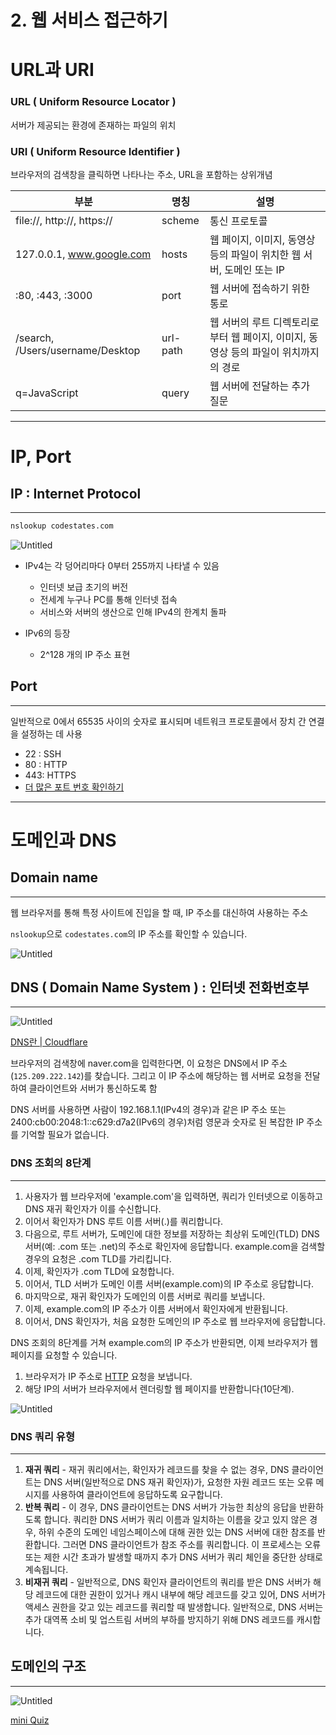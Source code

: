 # 2. 웹 서비스 접근하기

# URL과 URI

### URL ( Uniform Resource Locator )

서버가 제공되는 환경에 존재하는 파일의 위치

### URI ( Uniform Resource Identifier )

브라우저의 검색창을 클릭하면 나타나는 주소, URL을 포함하는 상위개념

| 부분 | 명칭 | 설명 |
| --- | --- | --- |
| file://, http://, https:// | scheme | 통신 프로토콜 |
| 127.0.0.1, www.google.com | hosts | 웹 페이지, 이미지, 동영상 등의 파일이 위치한 웹 서버, 도메인 또는 IP |
| :80, :443, :3000 | port | 웹 서버에 접속하기 위한 통로 |
| /search, /Users/username/Desktop | url-path | 웹 서버의 루트 디렉토리로부터 웹 페이지, 이미지, 동영상 등의 파일이 위치까지의 경로 |
| q=JavaScript | query | 웹 서버에 전달하는 추가 질문 |

---

# IP, Port

## ****IP : Internet Protocol****

---

```bash
nslookup codestates.com
```

![Untitled](2%20%E1%84%8B%E1%85%B0%E1%86%B8%20%E1%84%89%E1%85%A5%E1%84%87%E1%85%B5%E1%84%89%E1%85%B3%20%E1%84%8C%E1%85%A5%E1%86%B8%E1%84%80%E1%85%B3%E1%86%AB%E1%84%92%E1%85%A1%E1%84%80%E1%85%B5%20a1dc45b236834210b0862e124ca0b646/Untitled.png)

- IPv4는 각 덩어리마다 0부터 255까지 나타낼 수 있음
    - 인터넷 보급 초기의 버전
    - 전세계 누구나 PC를 통해 인터넷 접속
    - 서비스와 서버의 생산으로 인해 IPv4의 한계치 돌파

- IPv6의 등장
    - 2^128 개의 IP 주소 표현

## Port

---

일반적으로 0에서 65535 사이의 숫자로 표시되며 네트워크 프로토콜에서 장치 간 연결을 설정하는 데 사용

- 22 : SSH
- 80 : HTTP
- 443: HTTPS
- [더 많은 포트 번호 확인하기](https://en.wikipedia.org/wiki/List_of_TCP_and_UDP_port_numbers)

---

# 도메인과 DNS

## Domain name

---

웹 브라우저를 통해 특정 사이트에 진입을 할 때, IP 주소를 대신하여 사용하는 주소

`nslookup`으로 `codestates.com`의 IP 주소를 확인할 수 있습니다.

![Untitled](2%20%E1%84%8B%E1%85%B0%E1%86%B8%20%E1%84%89%E1%85%A5%E1%84%87%E1%85%B5%E1%84%89%E1%85%B3%20%E1%84%8C%E1%85%A5%E1%86%B8%E1%84%80%E1%85%B3%E1%86%AB%E1%84%92%E1%85%A1%E1%84%80%E1%85%B5%20a1dc45b236834210b0862e124ca0b646/Untitled%201.png)

## DNS ( Domain Name System ) : 인터넷 전화번호부

---

![Untitled](2%20%E1%84%8B%E1%85%B0%E1%86%B8%20%E1%84%89%E1%85%A5%E1%84%87%E1%85%B5%E1%84%89%E1%85%B3%20%E1%84%8C%E1%85%A5%E1%86%B8%E1%84%80%E1%85%B3%E1%86%AB%E1%84%92%E1%85%A1%E1%84%80%E1%85%B5%20a1dc45b236834210b0862e124ca0b646/Untitled%202.png)

[DNS란 | Cloudflare](https://www.cloudflare.com/ko-kr/learning/dns/what-is-dns/)

브라우저의 검색창에 naver.com을 입력한다면, 이 요청은 DNS에서 IP 주소(`125.209.222.142`)를 찾습니다. 그리고 이 IP 주소에 해당하는 웹 서버로 요청을 전달하여 클라이언트와 서버가 통신하도록 함

DNS 서버를 사용하면 사람이 192.168.1.1(IPv4의 경우)과 같은 IP 주소 또는 2400:cb00:2048:1::c629:d7a2(IPv6의 경우)처럼 영문과 숫자로 된 복잡한 IP 주소를 기억할 필요가 없습니다.

### DNS 조회의 8단계

---

1. 사용자가 웹 브라우저에 'example.com'을 입력하면, 쿼리가 인터넷으로 이동하고 DNS 재귀 확인자가 이를 수신합니다.
2. 이어서 확인자가 DNS 루트 이름 서버(.)를 쿼리합니다.
3. 다음으로, 루트 서버가, 도메인에 대한 정보를 저장하는 최상위 도메인(TLD) DNS 서버(예: .com 또는 .net)의 주소로 확인자에 응답합니다. example.com을 검색할 경우의 요청은 .com TLD를 가리킵니다.
4. 이제, 확인자가 .com TLD에 요청합니다.
5. 이어서, TLD 서버가 도메인 이름 서버(example.com)의 IP 주소로 응답합니다.
6. 마지막으로, 재귀 확인자가 도메인의 이름 서버로 쿼리를 보냅니다.
7. 이제, example.com의 IP 주소가 이름 서버에서 확인자에게 반환됩니다.
8. 이어서, DNS 확인자가, 처음 요청한 도메인의 IP 주소로 웹 브라우저에 응답합니다.

DNS 조회의 8단계를 거쳐 example.com의 IP 주소가 반환되면, 이제 브라우저가 웹 페이지를 요청할 수 있습니다.

1. 브라우저가 IP 주소로 [HTTP](https://www.cloudflare.com/learning/ddos/glossary/hypertext-transfer-protocol-http/) 요청을 보냅니다.
2. 해당 IP의 서버가 브라우저에서 렌더링할 웹 페이지를 반환합니다(10단계).

![Untitled](2%20%E1%84%8B%E1%85%B0%E1%86%B8%20%E1%84%89%E1%85%A5%E1%84%87%E1%85%B5%E1%84%89%E1%85%B3%20%E1%84%8C%E1%85%A5%E1%86%B8%E1%84%80%E1%85%B3%E1%86%AB%E1%84%92%E1%85%A1%E1%84%80%E1%85%B5%20a1dc45b236834210b0862e124ca0b646/Untitled%203.png)

### ****DNS 쿼리 유형****

---

1. **재귀 쿼리** - 재귀 쿼리에서는, 확인자가 레코드를 찾을 수 없는 경우, DNS 클라이언트는 DNS 서버(일반적으로 DNS 재귀 확인자)가, 요청한 자원 레코드 또는 오류 메시지를 사용하여 클라이언트에 응답하도록 요구합니다.
2. **반복 쿼리** - 이 경우, DNS 클라이언트는 DNS 서버가 가능한 최상의 응답을 반환하도록 합니다. 쿼리한 DNS 서버가 쿼리 이름과 일치하는 이름을 갖고 있지 않은 경우, 하위 수준의 도메인 네임스페이스에 대해 권한 있는 DNS 서버에 대한 참조를 반환합니다. 그러면 DNS 클라이언트가 참조 주소를 쿼리합니다. 이 프로세스는 오류 또는 제한 시간 초과가 발생할 때까지 추가 DNS 서버가 쿼리 체인을 중단한 상태로 계속됩니다.
3. **비재귀 쿼리** - 일반적으로, DNS 확인자 클라이언트의 쿼리를 받은 DNS 서버가 해당 레코드에 대한 권한이 있거나 캐시 내부에 해당 레코드를 갖고 있어, DNS 서버가 액세스 권한을 갖고 있는 레코드를 쿼리할 때 발생합니다. 일반적으로, DNS 서버는 추가 대역폭 소비 및 업스트림 서버의 부하를 방지하기 위해 DNS 레코드를 캐시합니다.

## 도메인의 구조

---

![Untitled](2%20%E1%84%8B%E1%85%B0%E1%86%B8%20%E1%84%89%E1%85%A5%E1%84%87%E1%85%B5%E1%84%89%E1%85%B3%20%E1%84%8C%E1%85%A5%E1%86%B8%E1%84%80%E1%85%B3%E1%86%AB%E1%84%92%E1%85%A1%E1%84%80%E1%85%B5%20a1dc45b236834210b0862e124ca0b646/Untitled%204.png)

[mini Quiz](2%20%E1%84%8B%E1%85%B0%E1%86%B8%20%E1%84%89%E1%85%A5%E1%84%87%E1%85%B5%E1%84%89%E1%85%B3%20%E1%84%8C%E1%85%A5%E1%86%B8%E1%84%80%E1%85%B3%E1%86%AB%E1%84%92%E1%85%A1%E1%84%80%E1%85%B5%20a1dc45b236834210b0862e124ca0b646/mini%20Quiz%20b0fe4ce518884331b94673c7afe92c48.md)